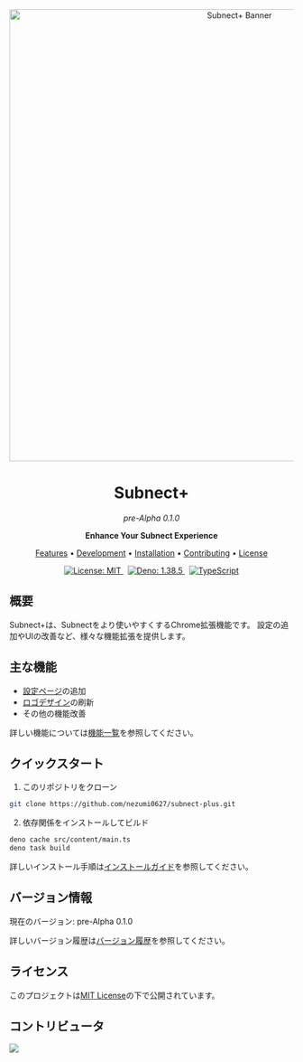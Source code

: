 <div align="center">
  <img src=".github/assets/banner.svg" alt="Subnect+ Banner" width="800" />

<h1>Subnect+</h1>
  <p><i>pre-Alpha 0.1.0</i></p>

<p><b>Enhance Your Subnect Experience</b></p>

<p>
    <a href="docs/features.md">Features</a> •
    <a href="docs/development.md">Development</a> •
    <a href="docs/installation.md">Installation</a> •
    <a href="CONTRIBUTING.md">Contributing</a> •
    <a href="LICENSE">License</a>
  </p>

<p>
    <a href="https://github.com/nezumi0627/subnect-plus/blob/main/LICENSE">
      <img src="https://img.shields.io/badge/license-MIT-blue.svg" alt="License: MIT">
    </a>
    &nbsp;
    <a href="https://deno.land">
      <img src="https://img.shields.io/badge/deno-1.38.5-informational.svg" alt="Deno: 1.38.5">
    </a>
    &nbsp;
    <a href="https://www.typescriptlang.org/">
      <img src="https://img.shields.io/badge/typescript-%23007ACC.svg?logo=typescript&logoColor=white" alt="TypeScript">
    </a>
  </p>
</div>

## 概要

Subnect+は、Subnectをより使いやすくするChrome拡張機能です。
設定の追加やUIの改善など、様々な機能拡張を提供します。

## 主な機能

- [設定ページ](docs/features.md#setting-button)の追加
- [ロゴデザイン](docs/features.md#change-logo-subnect)の刷新
- その他の機能改善

詳しい機能については[機能一覧](docs/features.md)を参照してください。

## クイックスタート

1. このリポジトリをクローン

```bash
git clone https://github.com/nezumi0627/subnect-plus.git
```

2. 依存関係をインストールしてビルド

```bash
deno cache src/content/main.ts
deno task build
```

詳しいインストール手順は[インストールガイド](docs/installation.md)を参照してください。

## バージョン情報

現在のバージョン: pre-Alpha 0.1.0

詳しいバージョン履歴は[バージョン履歴](docs/version-history.md)を参照してください。

## ライセンス

このプロジェクトは[MIT License](LICENSE)の下で公開されています。

## コントリビュータ

![](https://avatars.githubusercontent.com/MocA-Love?size=16)
